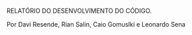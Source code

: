 RELATÓRIO DO DESENVOLVIMENTO DO CÓDIGO.

Por Davi Resende, Rian Salin, Caio Gomuslki e Leonardo Sena


